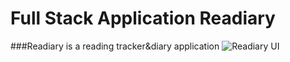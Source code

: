 # Full Stack Application Readiary
###Readiary is a reading tracker&diary application
![Readiary UI](https://user-images.githubusercontent.com/74289509/101921953-21d1db80-3c00-11eb-85b7-ae132c1cf0e8.png)


